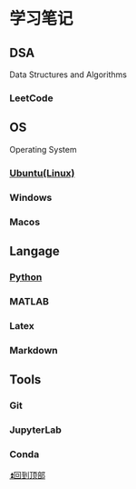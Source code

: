 # 学习笔记

## DSA

Data Structures and Algorithms

### LeetCode

## OS

Operating System

### [Ubuntu(Linux)](Linux/Ubuntu.md)

### Windows

### Macos

## Langage

### [Python](Python/Python3.ipynb)

### MATLAB

### Latex

### Markdown

## Tools

### Git

### JupyterLab

### Conda

[:arrow_double_up:回到顶部](#学习笔记)